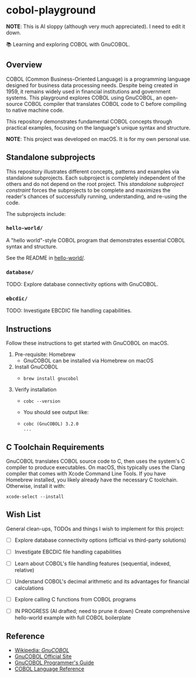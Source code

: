# cobol-playground

**NOTE**: This is AI sloppy (although very much appreciated). I need to edit it down.

📚 Learning and exploring COBOL with GnuCOBOL.


## Overview

COBOL (Common Business-Oriented Language) is a programming language designed for business data processing needs. Despite being created in 1959, it remains widely used in financial institutions and government systems. This playground explores COBOL using GnuCOBOL, an open-source COBOL compiler that translates COBOL code to C before compiling to native machine code.

This repository demonstrates fundamental COBOL concepts through practical examples, focusing on the language's unique syntax and structure.

**NOTE**: This project was developed on macOS. It is for my own personal use.


## Standalone subprojects

This repository illustrates different concepts, patterns and examples via standalone subprojects. Each subproject is completely independent of the others and do not depend on the root project. This _standalone subproject constraint_ forces the subprojects to be complete and maximizes the reader's chances of successfully running, understanding, and re-using the code.

The subprojects include:


### `hello-world/`

A "hello world"-style COBOL program that demonstrates essential COBOL syntax and structure.

See the README in [hello-world/](hello-world/).


### `database/`

TODO: Explore database connectivity options with GnuCOBOL.


### `ebcdic/` 

TODO: Investigate EBCDIC file handling capabilities.


## Instructions

Follow these instructions to get started with GnuCOBOL on macOS.

1. Pre-requisite: Homebrew
   * GnuCOBOL can be installed via Homebrew on macOS
2. Install GnuCOBOL
   * ```shell
     brew install gnucobol
     ```
3. Verify installation
   * ```shell
     cobc --version
     ```
   * You should see output like:
   * ```text
     cobc (GnuCOBOL) 3.2.0
     ...
     ```


## C Toolchain Requirements

GnuCOBOL translates COBOL source code to C, then uses the system's C compiler to produce executables. On macOS, this typically uses the Clang compiler that comes with Xcode Command Line Tools. If you have Homebrew installed, you likely already have the necessary C toolchain. Otherwise, install it with:

```shell
xcode-select --install
```


## Wish List

General clean-ups, TODOs and things I wish to implement for this project:

* [ ] Explore database connectivity options (official vs third-party solutions)
* [ ] Investigate EBCDIC file handling capabilities
* [ ] Learn about COBOL's file handling features (sequential, indexed, relative)
* [ ] Understand COBOL's decimal arithmetic and its advantages for financial calculations
* [ ] Explore calling C functions from COBOL programs
* [ ] IN PROGRESS (AI drafted; need to prune it down) Create comprehensive hello-world example with full COBOL boilerplate


## Reference

* [Wikipedia: *GnuCOBOL*][gnucobol-wiki]
* [GnuCOBOL Official Site][gnucobol-official]
* [GnuCOBOL Programmer's Guide][gnucobol-guide]
* [COBOL Language Reference][cobol-ref]

[gnucobol-wiki]: https://en.wikipedia.org/wiki/GnuCOBOL
[gnucobol-official]: https://www.gnu.org/software/gnucobol/
[gnucobol-guide]: https://gnucobol.sourceforge.io/guides.html
[cobol-ref]: https://www.ibm.com/docs/en/cobol-zos
